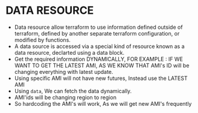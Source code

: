 # DATA RESOURCE

- Data resource allow terraform to use information defined outside of terraform, defined by another separate terraform configuration, or modified by functions.
- A data source is accessed via a special kind of resource known as a data resource, declarted using a data block.
- Get the required information DYNAMICALLY, FOR EXAMPLE : IF WE WANT TO GET THE LATEST AMI, AS WE KNOW THAT AMI's ID will be changing everything with latest update.
- Using specific AMI will not have new futures, Instead use the LATEST AMI
- Using ``` data ```, We can fetch the data dynamically.
- AMI'ids will be changing region to region
- So hardcoding the AMI's will work, As we will get new AMI's frequently